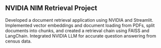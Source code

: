 ## NVIDIA NIM Retrieval Project

Developed a document retrieval application using NVIDIA and Streamlit. Implemented vector embeddings and document loading from PDFs, split documents into chunks, and created a retrieval chain using FAISS and LangChain. Integrated NVIDIA LLM for accurate question answering from census data.
